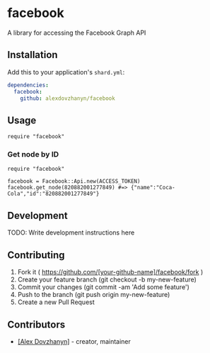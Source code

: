# facebook

A library for accessing the Facebook Graph API

## Installation

Add this to your application's `shard.yml`:

```yaml
dependencies:
  facebook:
    github: alexdovzhanyn/facebook
```

## Usage

```crystal
require "facebook"
```

### Get node by ID

```crystal
require "facebook"

facebook = Facebook::Api.new(ACCESS_TOKEN)
facebook.get_node(820882001277849) #=> {"name":"Coca-Cola","id":"820882001277849"}
```

## Development

TODO: Write development instructions here

## Contributing

1. Fork it ( https://github.com/[your-github-name]/facebook/fork )
2. Create your feature branch (git checkout -b my-new-feature)
3. Commit your changes (git commit -am 'Add some feature')
4. Push to the branch (git push origin my-new-feature)
5. Create a new Pull Request

## Contributors

- [[Alex Dovzhanyn]](https://github.com/[alexdovzhanyn])  - creator, maintainer

